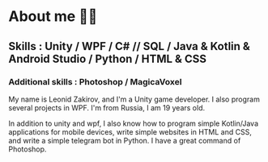 # About me 👨‍💻

## Skills : Unity / WPF / C# // SQL / Java & Kotlin & Android Studio / Python / HTML & CSS
### Additional skills : Photoshop / MagicaVoxel

My name is Leonid Zakirov, and I'm a Unity game developer.
I also program several projects in WPF.
I'm from Russia, I am 19 years old.

In addition to unity and wpf, I also know how to program simple Kotlin/Java applications for mobile devices, write simple websites in HTML and CSS, and write a simple telegram bot in Python.
I have a great command of Photoshop.
